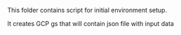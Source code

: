 This folder contains script for initial environment setup.

It creates GCP gs  that will contain json file with input data